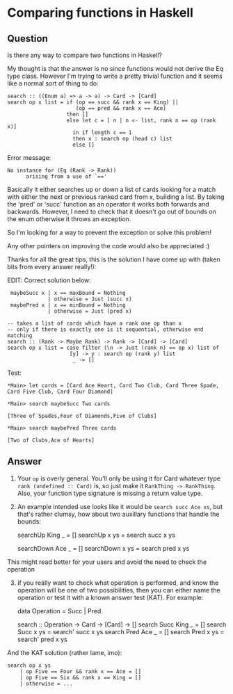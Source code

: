 
# Comparing functions in Haskell

## Question
        
Is there any way to compare two functions in Haskell?

My thought is that the answer is no since functions would not derive the Eq type class. However I'm trying to write a pretty trivial function and it seems like a normal sort of thing to do:

    search :: ((Enum a) => a -> a) -> Card -> [Card]
    search op x list = if (op == succ && rank x == King) || 
                          (op == pred && rank x == Ace)
                       then []
                       else let c = [ n | n <- list, rank n == op (rank x)]
                         in if length c == 1
                         then x : search op (head c) list
                         else []
    

Error message:

    No instance for (Eq (Rank -> Rank))
          arising from a use of `=='
    

Basically it either searches up or down a list of cards looking for a match with either the next or previous ranked card from x, building a list. By taking the 'pred' or 'succ' function as an operator it works both forwards and backwards. However, I need to check that it doesn't go out of bounds on the enum otherwise it throws an exception.

So I'm looking for a way to prevent the exception or solve this problem!

Any other pointers on improving the code would also be appreciated :)

Thanks for all the great tips, this is the solution I have come up with (taken bits from every answer really!):

EDIT: Correct solution below:

     maybeSucc x | x == maxBound = Nothing
                 | otherwise = Just (succ x)
     maybePred x | x == minBound = Nothing  
                 | otherwise = Just (pred x)
    
    -- takes a list of cards which have a rank one op than x
    -- only if there is exactly one is it sequential, otherwise end matching
    search :: (Rank -> Maybe Rank) -> Rank -> [Card] -> [Card]
    search op x list = case filter (\n -> Just (rank n) == op x) list of
                        [y] -> y : search op (rank y) list
                         _ -> []
    

Test:

    *Main> let cards = [Card Ace Heart, Card Two Club, Card Three Spade, Card Five Club, Card Four Diamond]
    
    *Main> search maybeSucc Two cards
    
    [Three of Spades,Four of Diamonds,Five of Clubs]
    
    *Main> search maybePred Three cards
    
    [Two of Clubs,Ace of Hearts]

## Answer
        
1) Your `op` is overly general. You'll only be using it for Card whatever type `rank (undefined :: Card)` is, so just make it `RankThing -> RankThing`. Also, your function type signature is missing a return value type.

2) An example intended use looks like it would be `search succ Ace xs`, but that's rather clumsy, how about two auxillary functions that handle the bounds:

    searchUp King _ = []
    searchUp x ys = search succ x ys
    
    searchDown Ace _ = []
    searchDown x ys = search pred x ys
    

This might read better for your users and avoid the need to check the operation

3) if you really want to check what operation is performed, and know the operation will be one of two possibilities, then you can either name the operation or test it with a known answer test (KAT). For example:

    data Operation = Succ | Pred
    
    search :: Operation -> Card -> [Card] -> []
    search Succ King _ = []
    search Succ x ys = search' succ x ys
    search Pred Ace _ = []
    search Pred x ys = search' pred x ys
    

And the KAT solution (rather lame, imo):

    search op x ys
        | op Five == Four && rank x == Ace = []
        | op Five == Six && rank x == King = []
        | otherwise = ...
